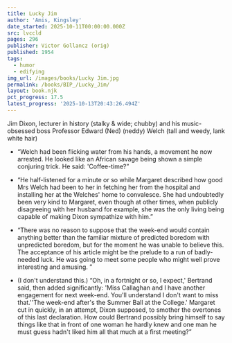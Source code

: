 ```yaml
---
title: Lucky Jim
author: 'Amis, Kingsley'
date_started: 2025-10-11T00:00:00.000Z
src: lvccld
pages: 296
publisher: Victor Gollancz (orig)
published: 1954
tags:
  - humor
  - edifying
img_url: /images/books/Lucky Jim.jpg
permalink: /books/BIP_/Lucky_Jim/
layout: book.njk
pct_progress: 17.5
latest_progress: '2025-10-13T20:43:26.494Z'
---
```

Jim Dixon, lecturer in history (stalky & wide; chubby) and his music-obsessed boss Professor Edward (Ned) (neddy) Welch (tall and weedy, lank white hair) 

* <span meta="2.7@2025-10-13T03:09:08.806Z"></span> “Welch had been flicking water from his hands, a movement he now arrested. He looked like an African savage being shown a simple conjuring trick. He said: 'Coffee-time?”

* <span meta="5.9@2025-10-13T03:09:45.064Z"></span> “He half-listened for a minute or so while Margaret described how good Mrs Welch had been to her in fetching her from the hospital and installing her at the Welches' home to convalesce. She had undoubtedly been very kind to Margaret, even though at other times, when publicly disagreeing with her husband for example, she was the only living being capable of making Dixon sympathize with him.”

* <span meta="12.1@2025-10-13T19:58:43.632Z"></span> “There was no reason to suppose that the week-end would contain anything better than the familiar mixture of predicted boredom with unpredicted boredom, but for the moment he was unable to believe this. The acceptance of his article might be the prelude to a run of badly-needed luck. He was going to meet some people who might well prove interesting and amusing. ”

* <span meta="17.5@2025-10-13T20:43:26.494Z"></span> (I don't understand this.) “Oh, in a fortnight or so, I expect,' Bertrand said, then added significantly: 'Miss Callaghan and I have another engagement for next week-end. You'll understand I don't want to miss that.''The week-end after's the Summer Ball at the College.' Margaret cut in quickly, in an attempt, Dixon supposed, to smother the overtones of this last declaration. How could Bertrand possibly bring himself to say things like that in front of one woman he hardly knew and one man he must guess hadn't liked him all that much at a first meeting?”
